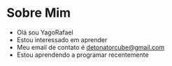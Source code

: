 # Sobre Mim
-  Olá sou YagoRafael
- Estou interessado em aprender
- Meu email de contato é detonatorcube@gmail.com
- Estou aprendendo a programar recentemente

<!---
YagoRafael11/YagoRafael11 is a ✨ special ✨ repository because its `README.md` (this file) appears on your GitHub profile.
You can click the Preview link to take a look at your changes.
--->
